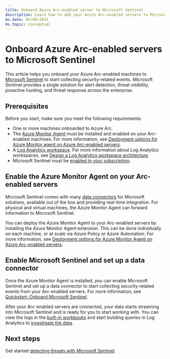 ```yaml
---
title: Onboard Azure Arc-enabled server to Microsoft Sentinel
description: Learn how to add your Azure Arc-enabled servers to Microsoft Sentinel and proactively monitor their security status.
ms.date: 05/08/2025
ms.topic: conceptual
---
```


# Onboard Azure Arc-enabled servers to Microsoft Sentinel

This article helps you onboard your Azure Arc-enabled machines to [Microsoft Sentinel](/azure/sentinel/overview) to start collecting security-related events. Microsoft Sentinel provides a single solution for alert detection, threat visibility, proactive hunting, and threat response across the enterprise.

## Prerequisites

Before you start, make sure you meet the following requirements:

- One or more machines onboarded to Azure Arc.
- The [Azure Monitor Agent](/azure/azure-monitor/logs/data-platform-logs) must be installed and enabled on your Arc-enabled machines. For more information, see [Deployment options for Azure Monitor agent on Azure Arc-enabled servers](azure-monitor-agent-deployment.md).
- A [Log Analytics workspace](/azure/azure-monitor/logs/data-platform-logs). For more information about Log Analytics workspaces, see [Design a Log Analytics workspace architecture](/azure/azure-monitor/logs/workspace-design).
- Microsoft Sentinel must be [enabled in your subscription](/azure/sentinel/quickstart-onboard).

## Enable the Azure Monitor Agent on your Arc-enabled servers

Microsoft Sentinel comes with many [data connectors](/azure/sentinel/connect-data-sources) for Microsoft solutions, available out of the box and providing real-time integration. For physical and virtual machines, the Azure Monitor Agent can forward information to Microsoft Sentinel.

You can deploy the Azure Monitor Agent to your Arc-enabled servers by installing the Azure Monitor Agent extension. This can be done individually on each machine, or at scale via Azure Policy or Azure Automation. For more information, see [Deployment options for Azure Monitor Agent on Azure Arc-enabled servers](azure-monitor-agent-deployment.md).

## Enable Microsoft Sentinel and set up a data connector

Once the Azure Monitor Agent is installed, you can enable Microsoft Sentinel and set up a data connector to start collecting security-related events from your Arc-enabled servers. For more information, see [Quickstart: Onboard Microsoft Sentinel](/azure/sentinel/quickstart-onboard?tabs=azure-portal).

After your Arc-enabled servers are connected, your data starts streaming into Microsoft Sentinel and is ready for you to start working with. You can view the logs in the [built-in workbooks](/azure/sentinel/get-visibility) and start building queries in Log Analytics to [investigate the data](/azure/sentinel/investigate-cases).

## Next steps

Get started [detecting threats with Microsoft Sentinel](/azure/sentinel/detect-threats-built-in).
